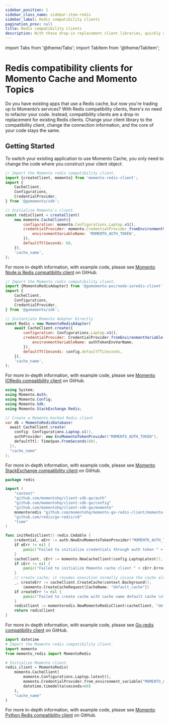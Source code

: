```yaml
---
sidebar_position: 1
sidebar_class_name: sidebar-item-redis
sidebar_label: Redis compatibility clients
pagination_prev: null
title: Redis compatibility clients
description: With these drop-in replacement client libraries, quickly upgrade from Redis to Momento Cache.
---
```


import Tabs from '@theme/Tabs';
import TabItem from '@theme/TabItem';

# Redis compatibility clients for Momento Cache and Momento Topics

Do you have existing apps that use a Redis cache, but now you're trading up to Momento’s services? With Redis compatibility clients, there's no need to refactor your code. Instead, compatibility clients are a drop-in replacement for existing Redis clients. Change your client library to the compatibility client, change the connection information, and the core of your code stays the same.

## Getting Started

To switch your existing application to use Momento Cache, you only need to change the code where you construct your client object:

<Tabs>
<TabItem value="noderedis" label="NodeRedis" default>

```javascript
// Import the Momento redis compatibility client.
import {createClient, momento} from 'momento-redis-client';
import {
    CacheClient,
    Configurations,
    CredentialProvider,
} from '@gomomento/sdk';

// Initialize Momento's client.
const redisClient = createClient(
    new momento.CacheClient({
        configuration: momento.Configurations.Laptop.v1(),
        credentialProvider: momento.CredentialProvider.fromEnvironmentVariable({
            environmentVariableName: 'MOMENTO_AUTH_TOKEN',
        }),
        defaultTtlSeconds: 60,
    }),
    'cache_name',
);
```

For more in-depth information, with example code, please see [Momento Node.js Redis compatibility client](https://github.com/momentohq/momento-node-redis-client#momento-nodejs-redis-client) on GitHub.

</TabItem>
<TabItem value="ioredis" label="IORedis" default>

```javascript
// Import the Momento redis compatibility client.
import {MomentoRedisAdapter} from '@gomomento-poc/node-ioredis-client';
import {
    CacheClient,
    Configurations,
    CredentialProvider,
} from '@gomomento/sdk';

// Instantiate Momento Adapter Directly
const Redis = new MomentoRedisAdapter(
    await CacheClient.create({
        configuration: Configurations.Laptop.v1(),
        credentialProvider: CredentialProvider.fromEnvironmentVariable({
            environmentVariableName: authTokenEnvVarName,
        }),
        defaultTtlSeconds: config.defaultTTLSeconds,
    }),
    'cache_name',
);
```

For more in-depth information, with example code, please see [Momento IORedis compatibility client](https://github.com/momentohq/momento-node-ioredis-client) on GitHub.

</TabItem>

<TabItem value="stackexchange" label="StackExchange" default>

```csharp
using System;
using Momento.Auth;
using Momento.Config;
using Momento.Sdk;
using Momento.StackExchange.Redis;

// Create a Momento-backed Redis client
var db = MomentoRedisDatabase(
  await CacheClient.create(
    config: Configurations.Laptop.v1(),
    authProvider: new EnvMomentoTokenProvider("MOMENTO_AUTH_TOKEN"),
    defaultTtl: TimeSpan.FromSeconds(60),
  }),
  "cache_name"
);
```

For more in-depth information, with example code, please see [Momento StackExchange compatibility client](https://github.com/momentohq/momento-dotnet-stackexchange-redis) on GitHub.

</TabItem>

<TabItem value="go" label="Go" default>

```go
package redis

import (
	"context"
	"github.com/momentohq/client-sdk-go/auth"
	"github.com/momentohq/client-sdk-go/config"
	"github.com/momentohq/client-sdk-go/momento"
	momentoredis "github.com/momentohq/momento-go-redis-client/momento-redis"
	"github.com/redis/go-redis/v9"
	"time"
)

func initRedisClient() redis.Cmdable {
	credential, eErr := auth.NewEnvMomentoTokenProvider("MOMENTO_AUTH_TOKEN")
	if eErr != nil {
		panic("Failed to initialize credentials through auth token " + eErr.Error())
	}
	cacheClient, cErr := momento.NewCacheClient(config.LaptopLatest(), credential, 60*time.Second)
	if cErr != nil {
		panic("Failed to initialize Momento cache client " + cErr.Error())
	}
	// create cache; it resumes execution normally incase the cache already exists
	_, createErr := cacheClient.CreateCache(context.Background(),
		&momento.CreateCacheRequest{CacheName: "default_cache"})
	if createErr != nil {
		panic("Failed to create cache with cache name default cache \n" + createErr.Error())
	}
	redisClient := momentoredis.NewMomentoRedisClient(cacheClient, "default_cache")
	return redisClient
}
```

For more in-depth information, with example code, please see [Go-redis compatibility client](https://github.com/momentohq/momento-go-redis-client) on GitHub.

</TabItem>
<TabItem value="redis-py" label="redis-py" default>

```python
import datetime
# Import the Momento redis compatibility client.
import momento
from momento_redis import MomentoRedis

# Initialize Momento client.
redis_client = MomentoRedis(
    momento.CacheClient(
        momento.Configurations.Laptop.latest(),
        momento.CredentialProvider.from_environment_variable("MOMENTO_AUTH_TOKEN"),
        datetime.timedelta(seconds=60)
    ),
    "cache_name"
)
```

For more in-depth information, with example code, please see [Momento Python Redis compatibility client](https://github.com/momentohq/momento-python-redis-client) on GitHub.

</TabItem>
</Tabs>

